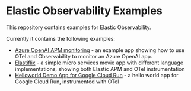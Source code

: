 # Elastic Observability Examples

This repository contains examples for Elastic Observability.

Currently it contains the following examples:
- [Azure OpenAI APM monitoring](./AzureOpenAIAPMmonitoring/README.md) - an example app showing how to use OTel and Observability to monitor an Azure OpenAI app.
- [Elastiflix](./Elastiflix/README.md) - a simple micro services movie app with different language implementations, showing both Elastic APM and OTel instrumentation
- [Helloworld Demo App for Google Cloud Run](./gcp/run/README.md) - a hello world app for Google Cloud Run, instrumented with OTel
